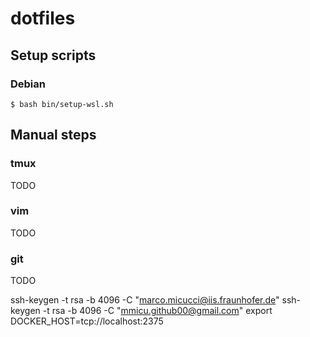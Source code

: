# dotfiles

## Setup scripts

### Debian
```
$ bash bin/setup-wsl.sh
```

## Manual steps

### tmux
TODO

### vim
TODO

### git
TODO


ssh-keygen -t rsa -b 4096 -C "marco.micucci@iis.fraunhofer.de"
ssh-keygen -t rsa -b 4096 -C "mmicu.github00@gmail.com"
export DOCKER_HOST=tcp://localhost:2375
